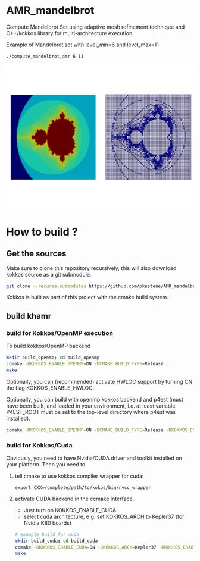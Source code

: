 # AMR_mandelbrot

Compute Mandelbrot Set using adaptive mesh refinement technique and C++/kokkos library for multi-architecture execution.

Example of Mandelbrot set with level_min=6 and level_max=11

```bash
./compute_mandelbrot_amr 6 11
```

![mandelbrot set](https://github.com/pkestene/AMR_mandelbrot/blob/master/mandelbrot_level_6_11.png)

# How to build ?

## Get the sources

Make sure to clone this repository recursively, this will also download kokkos source as a git submodule.

```bash
git clone --recurse-submodules https://github.com/pkestene/AMR_mandelbrot.git
```

Kokkos is built as part of this project with the cmake build system.

## build khamr

### build for Kokkos/OpenMP execution

To build kokkos/OpenMP backend

```bash
mkdir build_openmp; cd build_openmp
ccmake -DKOKKOS_ENABLE_OPENMP=ON -DCMAKE_BUILD_TYPE=Release ..
make
```

Optionally, you can (recommended) activate HWLOC support by turning ON the flag KOKKOS_ENABLE_HWLOC.

Optionally, you can build with openmp kokkos backend and p4est (must have been built, and loaded in your environment, i.e. at least variable P4EST_ROOT must be set to the top-level directory where p4est was installed).

```bash
ccmake -DKOKKOS_ENABLE_OPENMP=ON -DCMAKE_BUILD_TYPE=Release -DKOKKOS_ENABLE_HWLOC=ON ..
```

### build for Kokkos/Cuda

Obviously, you need to have Nvidia/CUDA driver and toolkit installed on your platform.
Then you need to

 1. tell cmake to use kokkos compiler wrapper for cuda:
 
    ```shell
    export CXX=/complete/path/to/kokos/bin/nvcc_wrapper
    ```
    
 2. activate CUDA backend in the ccmake interface. 
    * Just turn on KOKKOS_ENABLE_CUDA 
    * select cuda architecture, e.g. set KOKKOS_ARCH to Kepler37 (for Nvidia K80 boards)
    
    ```bash
    # example build for cuda
    mkdir build_cuda; cd build_cuda
    ccmake -DKOKKOS_ENABLE_CUDA=ON -DKOKKOS_ARCK=Kepler37 -DKOKKOS_ENABLE_CUDA_LAMBDA=ON -DKOKKOS_ENABLE_HWLOC=ON ..
    make
    ```


